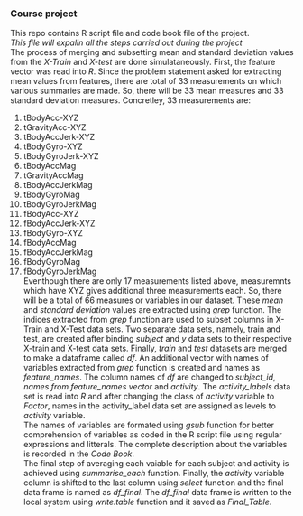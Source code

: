 ### Course project
This repo contains R script file and code book file of the project.  
*This file will expalin all the steps carried out during the project*  
The process of merging and subsetting mean and standard deviation values from the _X-Train_ and _X-test_ are done simulataneously. First, the feature vector was read into _R_. Since the problem statement asked for extracting mean values from features, there are total of 33 measurements on which various summaries are made. So, there will be 33 mean measures and 33 standard deviation measures. Concretley, 33 measurements are:  
1. tBodyAcc-XYZ
2. tGravityAcc-XYZ
3. tBodyAccJerk-XYZ
4. tBodyGyro-XYZ
5. tBodyGyroJerk-XYZ
6. tBodyAccMag
7. tGravityAccMag
8. tBodyAccJerkMag
9. tBodyGyroMag
10. tBodyGyroJerkMag
11. fBodyAcc-XYZ
12. fBodyAccJerk-XYZ
13. fBodyGyro-XYZ
14. fBodyAccMag
15. fBodyAccJerkMag
16. fBodyGyroMag
17. fBodyGyroJerkMag  
Eventhough there are only 17 measurements listed above, measuremnts which have XYZ gives additional three measurements each. So, there will be a total of 66 measures or variables in our dataset. These *mean* and *standard deviation* values are extracted using _grep_ function. The indices extracted from _grep_ function are used to subset columns in X-Train and X-Test data sets. Two separate data sets, namely, train and test, are created after binding _subject_ and _y_ data sets to their respective X-train and X-test data sets. Finally, _train_ and _test_ datasets are merged to make a dataframe called *_df_*. An additional vector with names of variables extracted from _grep_ function is created and names as _feature_names_. The column names of _df_ are changed to *subject_id*, *names from feature_names vector* and *activity*.
The _activity_labels_ data set is read into _R_ and after changing the class of _activity_ variable to _Factor_, names in the activity_label data set are assigned as levels to _activity_ variable.  
The names of variables are formated using _gsub_ function for better comprehension of variables as coded in the R script file using regular expressions and litterals. The complete description about the variables is recorded in the *_Code Book_*.  
The final step of averaging each vaiable for each subject and activity is achieved using _summarise_each_ function. Finally, the _activity_ variable column is shifted to the last column using _select_ function and the final data frame is named as *df_final*. The *df_final* data frame is written to the local system using _write.table_ function and it saved as *Final_Table*.
